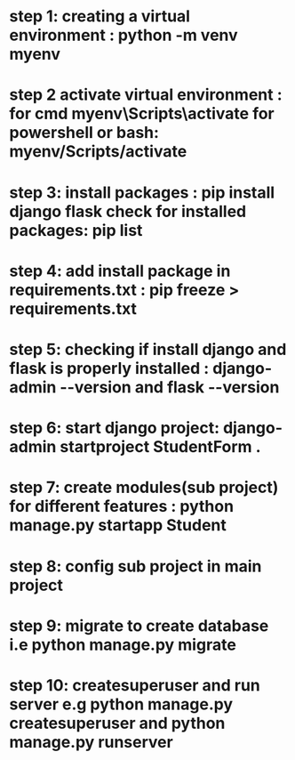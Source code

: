 # step 1: creating a virtual environment : python -m venv myenv
# step 2 activate virtual environment   : for cmd myenv\Scripts\activate for powershell or bash: myenv/Scripts/activate
# step 3: install packages : pip install django flask check for installed packages: pip list
# step 4: add install package in requirements.txt  :  pip freeze > requirements.txt
# step 5: checking if install django and flask is properly installed : django-admin --version and flask --version
# step 6: start django project: django-admin startproject StudentForm .
# step 7: create modules(sub project) for different features : python manage.py startapp Student
# step 8: config sub project in main project
# step 9: migrate to create database i.e python manage.py migrate
# step 10: createsuperuser and run server e.g python manage.py createsuperuser and python manage.py runserver


